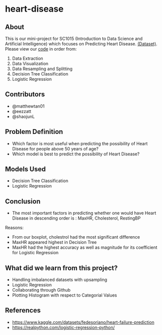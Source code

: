 # heart-disease
## About
This is our mini-project for SC1015 (Introduction to Data Science and Artificial Intelligence) which focuses on Predicting Heart Disease. [(Dataset)](heart.csv). 
Please view our [code](Project_0404.ipynb) in order from:
1. Data Extraction
2. Data Visualization
3. Data Resampling and Splitting
4. Decision Tree Classification
5. Logistic Regression

## Contributors
* @matthewtan01
* @eezzatt
* @shaojunL

## Problem Definition
* Which factor is most useful when predicting the possibility of Heart Disease for people above 50 years of age?
* Which model is best to predict the possibility of Heart Disease?

## Models Used
* Decision Tree Classification
* Logistic Regression

## Conclusion
*  The most important factors in predicting whether one would have Heart Disease in descending order is : MaxHR, Cholesterol, RestingBP

Reasons:
*  From our boxplot, cholestrol had the most significant difference
*  MaxHR appeared highest in Decision Tree
*  MaxHR had the highest accuracy as well as magnitude for its coefficient for Logistic Regression

## What did we learn from this project?
* Handling imbalanced datasets with upsampling
* Logistic Regression
* Collaborating through Github
* Plotting Histogram with respect to Categorial Values

## References
* https://www.kaggle.com/datasets/fedesoriano/heart-failure-prediction 
* https://realpython.com/logistic-regression-python/
